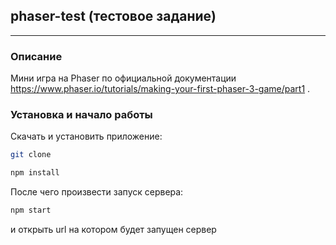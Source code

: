 ## phaser-test (тестовое задание)

---

### Описание

Мини игра на Phaser по официальной документации https://www.phaser.io/tutorials/making-your-first-phaser-3-game/part1
.

### Установка и начало работы

Скачать и установить приложение:

```bash
git clone
```

```bash
npm install
```

После чего произвести запуск сервера:

```bash
npm start
```

и открыть url на котором будет запущен сервер
